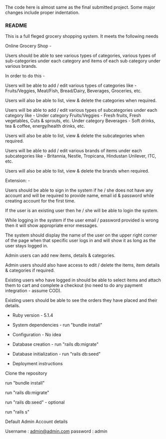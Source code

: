 The code here is almost same as the final submitted project. Some major changes include proper indentation.
### README

This is a full fleged grocery shopping system. It meets the following needs 

Online Grocery Shop -

Users should be able to see various types of categories, various types of sub-categories under each category and items of each sub category under various brands.

In order to do this -

Users will be able to add / edit various types of categories like - Fruits/Veggies, Meat/Fish, Bread/Dairy, Beverages, Groceries, etc.

Users will also be able to list, view & delete the categories when required.

Users will be able to add / edit various types of subcategories under each category like - Under category Fruits/Veggies - Fresh fruits, Fresh vegetables, Cuts & sprouts, etc.
           Under category Beverages - Soft drinks, tea & coffee, energy/health drinks, etc.

Users will also be able to list, view & delete the subcategories when required.

Users will be able to add / edit various brands of items under each subcategories like - Britannia, Nestle, Tropicana, Hindustan Unilever, ITC, etc.

Users will also be able to list, view & delete the brands when required.

Extension: - 

Users should be able to sign in the system if he / she does not have any account and will be required to provide name, email id & password while creating account for the first time.

If the user is an existing user then he / she will be able to login the system.

While logging in the system if the user email / password provided is wrong then it will show appropriate error messages.

The system should display the name of the user on the upper right corner of the page when that specific user logs in and will show it as long as the user stays logged in.

Admin users can add new items, details & categories.

Admin users should also have access to edit / delete the items, item details & categories if required.

Existing users who have logged in should be able to select items and attach them to cart and complete a checkout (no need to do any payment integration - assume COD).

Existing users should be able to see the orders they have placed and their details.



* Ruby version - 5.1.4

* System dependencies - run "bundle install" 

* Configuration - No idea 

* Database creation - run "rails db:migrate"

* Database initialization - run "rails db:seed"

* Deployment instructions

Clone the repository

run "bundle install"

run "rails db:migrate"

run "rails db:seed" - optional

run "rails s"

Default Admin Account details

Username : admin@admin.com
password : admin